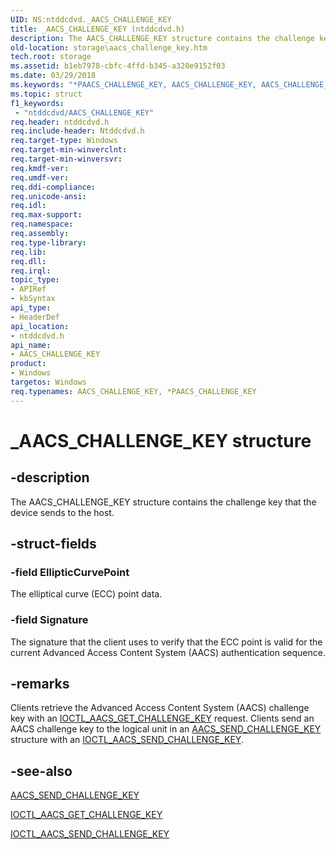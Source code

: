 ```yaml
---
UID: NS:ntddcdvd._AACS_CHALLENGE_KEY
title: _AACS_CHALLENGE_KEY (ntddcdvd.h)
description: The AACS_CHALLENGE_KEY structure contains the challenge key that the device sends to the host.
old-location: storage\aacs_challenge_key.htm
tech.root: storage
ms.assetid: b1eb7978-cbfc-4ffd-b345-a320e9152f03
ms.date: 03/29/2018
ms.keywords: "*PAACS_CHALLENGE_KEY, AACS_CHALLENGE_KEY, AACS_CHALLENGE_KEY structure [Storage Devices], PAACS_CHALLENGE_KEY, PAACS_CHALLENGE_KEY structure pointer [Storage Devices], _AACS_CHALLENGE_KEY, ntddcdvd/AACS_CHALLENGE_KEY, ntddcdvd/PAACS_CHALLENGE_KEY, storage.aacs_challenge_key, structs-DVD_7a8e1eeb-73f5-4d10-83c6-13bac3130c91.xml"
ms.topic: struct
f1_keywords:
 - "ntddcdvd/AACS_CHALLENGE_KEY"
req.header: ntddcdvd.h
req.include-header: Ntddcdvd.h
req.target-type: Windows
req.target-min-winverclnt: 
req.target-min-winversvr: 
req.kmdf-ver: 
req.umdf-ver: 
req.ddi-compliance: 
req.unicode-ansi: 
req.idl: 
req.max-support: 
req.namespace: 
req.assembly: 
req.type-library: 
req.lib: 
req.dll: 
req.irql: 
topic_type:
- APIRef
- kbSyntax
api_type:
- HeaderDef
api_location:
- ntddcdvd.h
api_name:
- AACS_CHALLENGE_KEY
product:
- Windows
targetos: Windows
req.typenames: AACS_CHALLENGE_KEY, *PAACS_CHALLENGE_KEY
---
```


# _AACS_CHALLENGE_KEY structure


## -description


The AACS_CHALLENGE_KEY structure contains the challenge key that the device sends to the host.


## -struct-fields




### -field EllipticCurvePoint

The elliptical curve (ECC) point data.


### -field Signature

The signature that the client uses to verify that the ECC point is valid for the current Advanced Access Content System (AACS) authentication sequence.


## -remarks



Clients retrieve the Advanced Access Content System (AACS) challenge key with an <a href="https://docs.microsoft.com/windows-hardware/drivers/ddi/content/ntddcdvd/ni-ntddcdvd-ioctl_aacs_get_challenge_key">IOCTL_AACS_GET_CHALLENGE_KEY</a> request. Clients send an AACS challenge key to the logical unit in an <a href="https://docs.microsoft.com/windows-hardware/drivers/ddi/content/ntddcdvd/ns-ntddcdvd-_aacs_send_challenge_key">AACS_SEND_CHALLENGE_KEY</a> structure with an <a href="https://docs.microsoft.com/windows-hardware/drivers/ddi/content/ntddcdvd/ni-ntddcdvd-ioctl_aacs_send_challenge_key">IOCTL_AACS_SEND_CHALLENGE_KEY</a>. 




## -see-also




<a href="https://docs.microsoft.com/windows-hardware/drivers/ddi/content/ntddcdvd/ns-ntddcdvd-_aacs_send_challenge_key">AACS_SEND_CHALLENGE_KEY</a>



<a href="https://docs.microsoft.com/windows-hardware/drivers/ddi/content/ntddcdvd/ni-ntddcdvd-ioctl_aacs_get_challenge_key">IOCTL_AACS_GET_CHALLENGE_KEY</a>



<a href="https://docs.microsoft.com/windows-hardware/drivers/ddi/content/ntddcdvd/ni-ntddcdvd-ioctl_aacs_send_challenge_key">IOCTL_AACS_SEND_CHALLENGE_KEY</a>
 

 

